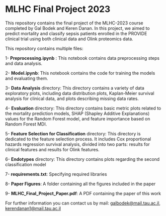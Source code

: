 # MLHC Final Project 2023
This repository contains the final project of the MLHC-2023 course completed by Gal Bodek and Keren Danan.
In this project, we aimed to predict mortality and classify sepsis patients enrolled in the PROVIDE clinical trial using both clinical data and 
Olink proteomics data. 

This repository contains multiple files: 

1- **Preprocessing.ipynb** : This notebook contains data preprocessing steps and data analysis.

2- **Model.ipynb**: This notebook contains the code for training the models and evaluating them.

3- **Data Analysis** directory: This directory contains a variety of data exploratory plots, including data distribution plots, Kaplan-Meier survival analysis for clinical data, and plots describing missing data rates.

4- **Evaluation** directory: This directory contains basic metric plots related to the mortality prediction models, SHAP (Shapley Additive Explanations) values for the Random Forest model, and feature importance based on Random Forest MDI.

5- **Feature Selection for Classification** directory:  This directory is dedicated to the feature selection process. It includes Cox proportional hazards regression survival analysis, divided into two parts: results for clinical features and results for Olink features.

6- **Endotypes** directory: This directory contains plots regarding the second classification model

7- **requirements.txt**: Specifying required libraries

8- **Paper Figures**: A folder containing all the figures included in the paper

9- **MLHC_Final_Project_Paper.pdf**: A PDF containing the paper of this work

For further information you can contact us by mail: galbodek@mail.tau.ac.il, kerendanan1@mail.tau.ac.il
